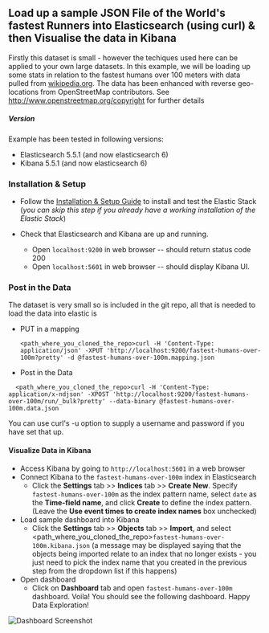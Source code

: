 ## Load up a sample JSON File of the World's fastest Runners into Elasticsearch (using curl) & then Visualise the data in Kibana

Firstly this dataset is small - however the techiques used here can be applied to your own large datasets.
In this example, we will be loading up some stats in relation to the fastest humans over 100 meters with data pulled from [wikipedia.org](http://en.wikipedia.org/wiki/100_metres). The data has been enhanced with reverse geo-locations from OpenStreetMap contributors. See http://www.openstreetmap.org/copyright for further details

##### Version
Example has been tested in following versions:
- Elasticsearch 5.5.1 (and now elasticsearch 6)
- Kibana 5.5.1 (and now elasticsearch 6)

### Installation & Setup

* Follow the [Installation & Setup Guide](https://github.com/elastic/examples/blob/master/Installation%20and%20Setup.md) to install and test the Elastic Stack (*you can skip this step if you already have a working installation of the Elastic Stack*)

* Check that Elasticsearch and Kibana are up and running.
  - Open `localhost:9200` in web browser -- should return status code 200
  - Open `localhost:5601` in web browser -- should display Kibana UI.

### Post in the Data 

The dataset is very small so is included in the git repo, all that is needed to load the data into elastic is 
* PUT in a mapping
  ```shell
  <path_where_you_cloned_the_repo>curl -H 'Content-Type: application/json' -XPUT 'http://localhost:9200/fastest-humans-over-100m?pretty' -d @fastest-humans-over-100m.mapping.json
  ```
* Post in the Data
```shell
  <path_where_you_cloned_the_repo>curl -H 'Content-Type: application/x-ndjson' -XPOST 'http://localhost:9200/fastest-humans-over-100m/run/_bulk?pretty' --data-binary @fastest-humans-over-100m.data.json
  ```
You can use curl's -u option to supply a username and password if you have set that up. 

#### Visualize Data in Kibana

* Access Kibana by going to `http://localhost:5601` in a web browser
* Connect Kibana to the `fastest-humans-over-100m` index in Elasticsearch
    * Click the **Settings** tab >> **Indices** tab >> **Create New**. Specify `fastest-humans-over-100m` as the index pattern name, select `date` as the **Time-field name**, and click **Create** to define the index pattern. (Leave the **Use event times to create index names** box unchecked)
* Load sample dashboard into Kibana
    * Click the **Settings** tab >> **Objects** tab >> **Import**, and select <path_where_you_cloned_the_repo>`fastest-humans-over-100m.kibana.json` (a message may be displayed saying that the objects being imported relate to an index that no longer exists - you just need to pick the index name that you created in the previous step from the dropdown list if this happens)
* Open dashboard
    * Click on **Dashboard** tab and open `fastest-humans-over-100m` dashboard. Voila! You should see the following dashboard. Happy Data Exploration!

![Dashboard Screenshot](https://github.com/swarmee/swarmee.datasets/raw/master/fastest-humans-over-100m/fastest-humans-over-100m.png)



